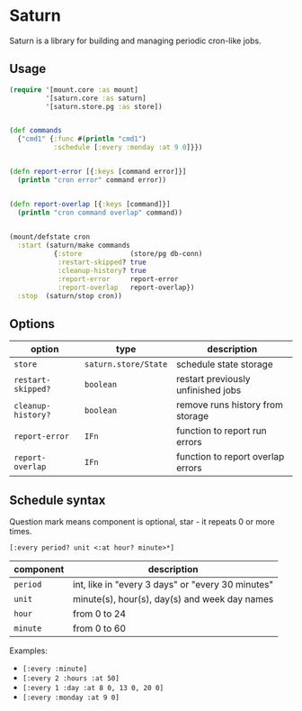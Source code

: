 # Saturn

Saturn is a library for building and managing periodic cron-like jobs.

## Usage

```clojure
(require '[mount.core :as mount]
         '[saturn.core :as saturn]
         '[saturn.store.pg :as store])


(def commands
  {"cmd1" {:func #(println "cmd1")
           :schedule [:every :monday :at 9 0]}})


(defn report-error [{:keys [command error]}]
  (println "cron error" command error))


(defn report-overlap [{:keys [command]}]
  (println "cron command overlap" command))

         
(mount/defstate cron
  :start (saturn/make commands
           {:store            (store/pg db-conn)
            :restart-skipped? true
            :cleanup-history? true
            :report-error     report-error
            :report-overlap   report-overlap})
  :stop  (saturn/stop cron))
```


## Options

| option             | type                 | description                        |
|--------------------|----------------------|------------------------------------|
| `store`            | `saturn.store/State` | schedule state storage             |
| `restart-skipped?` | `boolean`            | restart previously unfinished jobs |
| `cleanup-history?` | `boolean`            | remove runs history from storage   |
| `report-error`     | `IFn`                | function to report run errors      |
| `report-overlap`   | `IFn`                | function to report overlap errors  |


## Schedule syntax

Question mark means component is optional, star - it repeats 0 or more times.

`[:every period? unit <:at hour? minute>*]`

| component | description                                       |
|-----------|---------------------------------------------------|
| `period`  | int, like in "every 3 days" or "every 30 minutes" |
| `unit`    | minute(s), hour(s), day(s) and week day names     |
| `hour`    | from 0 to 24                                      |
| `minute`  | from 0 to 60                                      |

Examples:

* `[:every :minute]`
* `[:every 2 :hours :at 50]`
* `[:every 1 :day :at 8 0, 13 0, 20 0]`
* `[:every :monday :at 9 0]`
